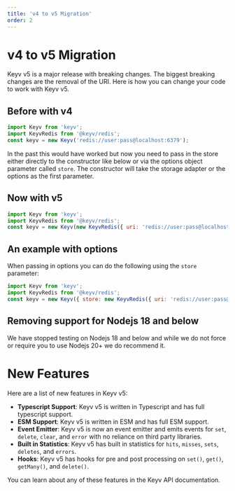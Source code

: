 ```yaml
---
title: 'v4 to v5 Migration'
order: 2
---
```


# v4 to v5 Migration

Keyv v5 is a major release with breaking changes. The biggest breaking changes are the removal of the URI. Here is how you can change your code to work with Keyv v5.

## Before with v4
```js
import Keyv from 'keyv';
import KeyvRedis from '@keyv/redis';
const keyv = new Keyv('redis://user:pass@localhost:6379');
```

In the past this would have worked but now you need to pass in the store either directly to the constructor like below or via the options object parameter called `store`. The constructor will take the storage adapter or the options as the first parameter.

## Now with v5
```js
import Keyv from 'keyv';
import KeyvRedis from '@keyv/redis';
const keyv = new Keyv(new KeyvRedis({ uri: 'redis://user:pass@localhost:6379' }));
```

## An example with options
When passing in options you can do the following using the `store` parameter:
```js
import Keyv from 'keyv';
import KeyvRedis from '@keyv/redis';
const keyv = new Keyv({ store: new KeyvRedis({ uri: 'redis://user:pass@localhost:6379' }), namespace: 'my-namespace' });
```

## Removing support for Nodejs 18 and below

We have stopped testing on Nodejs 18 and below and while we do not force or require you to use Nodejs 20+ we do recommend it.


# New Features
Here are a list of new features in Keyv v5:
- **Typescript Support**: Keyv v5 is written in Typescript and has full typescript support.
- **ESM Support**: Keyv v5 is written in ESM and has full ESM support.
- **Event Emitter**: Keyv v5 is now an event emitter and emits events for `set`, `delete`, `clear`, and `error` with no reliance on third party libraries.
- **Built in Statistics**: Keyv v5 has built in statistics for `hits`, `misses`, `sets`, `deletes`, and `errors`.
- **Hooks**: Keyv v5 has hooks for pre and post processing on `set()`, `get()`, `getMany()`, and `delete()`.

You can learn about any of these features in the Keyv API documentation.

